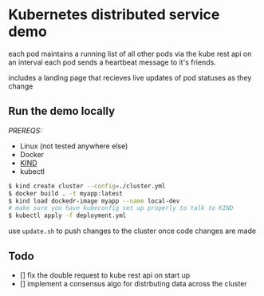 # Kubernetes distributed service demo

each pod maintains a running list of all other pods via the kube rest api 
on an interval each pod sends a heartbeat message to it's friends.

includes a landing page that recieves live updates of pod statuses as they change

## Run the demo locally

*PREREQS:*
- Linux (not tested anywhere else)
- Docker
- [KIND](https://kind.sigs.k8s.io/docs/user/quick-start/)
- kubectl

```sh
$ kind create cluster --config=./cluster.yml
$ docker build . -t myapp:latest
$ kind load dockedr-image myapp --name local-dev
# make sure you have kubeconfig set up properly to talk to KIND
$ kubectl apply -f deployment.yml
```

use `update.sh` to push changes to the cluster once code changes are made

## Todo

- [] fix the double request to kube rest api on start up
- [] implement a consensus algo for distrbuting data across the cluster



